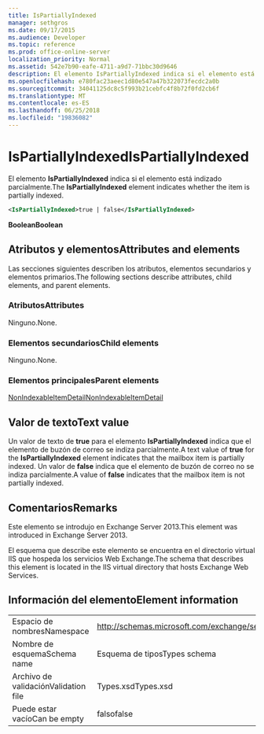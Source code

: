 ```yaml
---
title: IsPartiallyIndexed
manager: sethgros
ms.date: 09/17/2015
ms.audience: Developer
ms.topic: reference
ms.prod: office-online-server
localization_priority: Normal
ms.assetid: 542e7b90-eafe-4711-a9d7-71bbc30d9646
description: El elemento IsPartiallyIndexed indica si el elemento está indizado parcialmente.
ms.openlocfilehash: e780fac23aeec1d80e547a47b322073fecdc2a0b
ms.sourcegitcommit: 34041125dc8c5f993b21cebfc4f8b72f0fd2cb6f
ms.translationtype: MT
ms.contentlocale: es-ES
ms.lasthandoff: 06/25/2018
ms.locfileid: "19836082"
---
```

# <a name="ispartiallyindexed"></a><span data-ttu-id="202b0-103">IsPartiallyIndexed</span><span class="sxs-lookup"><span data-stu-id="202b0-103">IsPartiallyIndexed</span></span>

<span data-ttu-id="202b0-104">El elemento **IsPartiallyIndexed** indica si el elemento está indizado parcialmente.</span><span class="sxs-lookup"><span data-stu-id="202b0-104">The **IsPartiallyIndexed** element indicates whether the item is partially indexed.</span></span> 
  
```XML
<IsPartiallyIndexed>true | false</IsPartiallyIndexed>
```

 <span data-ttu-id="202b0-105">**Boolean**</span><span class="sxs-lookup"><span data-stu-id="202b0-105">**Boolean**</span></span>
## <a name="attributes-and-elements"></a><span data-ttu-id="202b0-106">Atributos y elementos</span><span class="sxs-lookup"><span data-stu-id="202b0-106">Attributes and elements</span></span>

<span data-ttu-id="202b0-107">Las secciones siguientes describen los atributos, elementos secundarios y elementos primarios.</span><span class="sxs-lookup"><span data-stu-id="202b0-107">The following sections describe attributes, child elements, and parent elements.</span></span>
  
### <a name="attributes"></a><span data-ttu-id="202b0-108">Atributos</span><span class="sxs-lookup"><span data-stu-id="202b0-108">Attributes</span></span>

<span data-ttu-id="202b0-109">Ninguno.</span><span class="sxs-lookup"><span data-stu-id="202b0-109">None.</span></span>
  
### <a name="child-elements"></a><span data-ttu-id="202b0-110">Elementos secundarios</span><span class="sxs-lookup"><span data-stu-id="202b0-110">Child elements</span></span>

<span data-ttu-id="202b0-111">Ninguno.</span><span class="sxs-lookup"><span data-stu-id="202b0-111">None.</span></span>
  
### <a name="parent-elements"></a><span data-ttu-id="202b0-112">Elementos principales</span><span class="sxs-lookup"><span data-stu-id="202b0-112">Parent elements</span></span>

[<span data-ttu-id="202b0-113">NonIndexableItemDetail</span><span class="sxs-lookup"><span data-stu-id="202b0-113">NonIndexableItemDetail</span></span>](nonindexableitemdetail.md)
  
## <a name="text-value"></a><span data-ttu-id="202b0-114">Valor de texto</span><span class="sxs-lookup"><span data-stu-id="202b0-114">Text value</span></span>

<span data-ttu-id="202b0-115">Un valor de texto de **true** para el elemento **IsPartiallyIndexed** indica que el elemento de buzón de correo se indiza parcialmente.</span><span class="sxs-lookup"><span data-stu-id="202b0-115">A text value of **true** for the **IsPartiallyIndexed** element indicates that the mailbox item is partially indexed.</span></span> <span data-ttu-id="202b0-116">Un valor de **false** indica que el elemento de buzón de correo no se indiza parcialmente.</span><span class="sxs-lookup"><span data-stu-id="202b0-116">A value of **false** indicates that the mailbox item is not partially indexed.</span></span> 
  
## <a name="remarks"></a><span data-ttu-id="202b0-117">Comentarios</span><span class="sxs-lookup"><span data-stu-id="202b0-117">Remarks</span></span>

<span data-ttu-id="202b0-118">Este elemento se introdujo en Exchange Server 2013.</span><span class="sxs-lookup"><span data-stu-id="202b0-118">This element was introduced in Exchange Server 2013.</span></span>
  
<span data-ttu-id="202b0-119">El esquema que describe este elemento se encuentra en el directorio virtual IIS que hospeda los servicios Web Exchange.</span><span class="sxs-lookup"><span data-stu-id="202b0-119">The schema that describes this element is located in the IIS virtual directory that hosts Exchange Web Services.</span></span>
  
## <a name="element-information"></a><span data-ttu-id="202b0-120">Información del elemento</span><span class="sxs-lookup"><span data-stu-id="202b0-120">Element information</span></span>

|||
|:-----|:-----|
|<span data-ttu-id="202b0-121">Espacio de nombres</span><span class="sxs-lookup"><span data-stu-id="202b0-121">Namespace</span></span>  <br/> |http://schemas.microsoft.com/exchange/services/2006/types  <br/> |
|<span data-ttu-id="202b0-122">Nombre de esquema</span><span class="sxs-lookup"><span data-stu-id="202b0-122">Schema name</span></span>  <br/> |<span data-ttu-id="202b0-123">Esquema de tipos</span><span class="sxs-lookup"><span data-stu-id="202b0-123">Types schema</span></span>  <br/> |
|<span data-ttu-id="202b0-124">Archivo de validación</span><span class="sxs-lookup"><span data-stu-id="202b0-124">Validation file</span></span>  <br/> |<span data-ttu-id="202b0-125">Types.xsd</span><span class="sxs-lookup"><span data-stu-id="202b0-125">Types.xsd</span></span>  <br/> |
|<span data-ttu-id="202b0-126">Puede estar vacío</span><span class="sxs-lookup"><span data-stu-id="202b0-126">Can be empty</span></span>  <br/> |<span data-ttu-id="202b0-127">falso</span><span class="sxs-lookup"><span data-stu-id="202b0-127">false</span></span>  <br/> |
   

